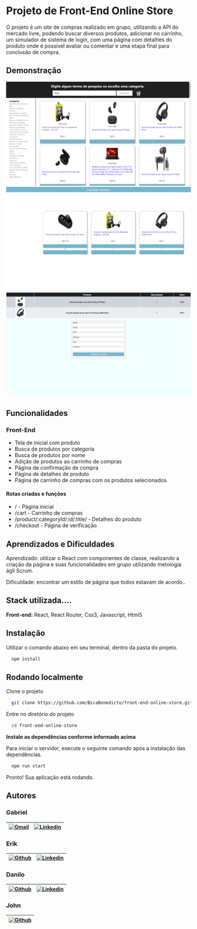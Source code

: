# Projeto de Front-End Online Store

O projeto é um site de compras realizado em grupo, utilizando a API do mercado livre, podendo buscar diversos produtos, adicionar no carrinho, um simulador de sistema de login, com uma página com detalhes do produto onde é possivel avaliar ou comentar e uma etapa final para conclusão de compra.

## Demonstração

![Home](./imgs/Home.png)
![Cart](./imgs/Cart.png)
![Checkout](./imgs/checkout.png)

## Funcionalidades

### Front-End

- Tela de inicial com produto
- Busca de produtos por categoria
- Busca de produtos por nome
- Adição de produtos ao carrinho de compras
- Página de confirmação de compra
- Página de detalhes de produto
- Página de carrinho de compras com os produtos selecionados

#### Rotas criadas e funções

- / - Página inicial
- /cart - Carrinho de compras
- /product/:categoryId/:id/:title/ - Detalhes do produto
- /checkout - Página de verificação


## Aprendizados e Dificuldades

Aprendizado: utilizar o React com componentes de classe, realizando a criação da página e suas funcionalidades em grupo utilizando metologia ágil Scrum.

Dificuldade: encontrar um estilo de página que todos estavam de acordo..


## Stack utilizada....

**Front-end:** React, React Router, Css3, Javascript, Html5


## Instalação

Utilizar o comando abaixo em seu terminal, dentro da pasta do projeto.

```bash
  npm install
```

## Rodando localmente

Clone o projeto

```bash
  git clone https://github.com/BicaBenedicto/front-end-online-store.git
```

Entre no diretório do projeto

```bash
  cd front-end-online-store
```

**Instale as dependências conforme informado acima**

Para iniciar o servidor, execute o seguinte comando após a instalação das dependências.

```bash
  npm run start
```

Pronto! Sua aplicação está rodando.


## Autores

### Gabriel

| [![Gmail](https://img.shields.io/badge/Gmail-D14836?style=for-the-badge&logo=gmail&logoColor=white)](mailto:gabrielpbenedicto@gmail.com) | [![Linkedin](https://img.shields.io/badge/LinkedIn-0077B5?style=for-the-badge&logo=linkedin&logoColor=white)](https://www.linkedin.com/in/gabrielbenedicto/) |
|--|-----|

### Erik

| [![Github](https://img.shields.io/badge/GitHub-100000?style=for-the-badge&logo=github&logoColor=white)](https://github.com/eriklopess) | [![Linkedin](https://img.shields.io/badge/LinkedIn-0077B5?style=for-the-badge&logo=linkedin&logoColor=white)](https://www.linkedin.com/in/eriklopesdeoliveira/) |
|--|-----|

### Danilo

| [![Github](https://img.shields.io/badge/GitHub-100000?style=for-the-badge&logo=github&logoColor=white)](https://github.com/DaniloUehara) | [![Linkedin](https://img.shields.io/badge/LinkedIn-0077B5?style=for-the-badge&logo=linkedin&logoColor=white)](https://www.linkedin.com/in/danilo-uehara-0355401b0/) |
|--|-----|

### John

| [![Github](https://img.shields.io/badge/GitHub-100000?style=for-the-badge&logo=github&logoColor=white)](https://github.com/johnvmt1905) |
|--|
